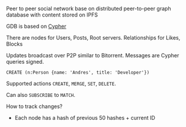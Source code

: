 Peer to peer social network base on distributed peer-to-peer graph database with content stored on IPFS

GDB is based on [Cypher](https://s3.amazonaws.com/artifacts.opencypher.org/openCypher9.pdf)

There are nodes for Users, Posts, Root servers. Relationships for Likes, Blocks

Updates broadcast over P2P similar to Bitorrent. Messages are Cypher queries signed.

`CREATE (n:Person {name: 'Andres', title: 'Developer'})`

Supported actions `CREATE`, `MERGE`, `SET`, `DELETE`.

Can also `SUBSCRIBE` to `MATCH`.

How to track changes?
* Each node has a hash of previous 50 hashes + current ID